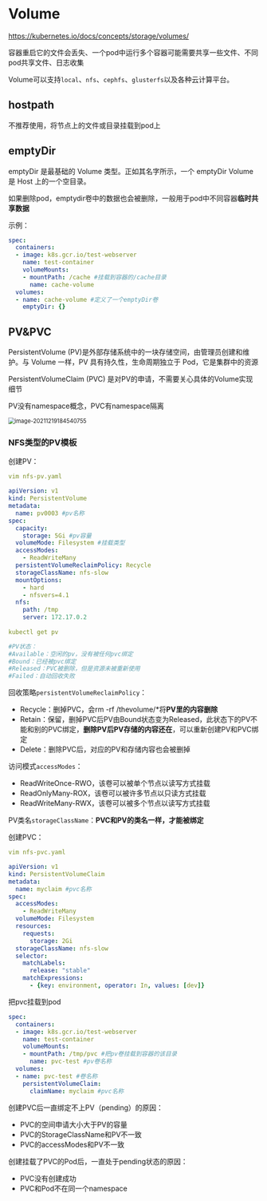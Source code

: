 # Volume

https://kubernetes.io/docs/concepts/storage/volumes/

容器重启它的文件会丢失、一个pod中运行多个容器可能需要共享一些文件、不同pod共享文件、日志收集

Volume可以支持`local`、`nfs`、`cephfs`、`glusterfs`以及各种云计算平台。

## hostpath

不推荐使用，将节点上的文件或目录挂载到pod上

## emptyDir

emptyDir 是最基础的 Volume 类型。正如其名字所示，一个 emptyDir Volume 是 Host 上的一个空目录。

如果删除pod，emptydir卷中的数据也会被删除，一般用于pod中不同容器**临时共享数据**

示例：

```yaml
spec:
  containers:
  - image: k8s.gcr.io/test-webserver
    name: test-container
    volumeMounts:
    - mountPath: /cache #挂载到容器的/cache目录
      name: cache-volume
  volumes:
  - name: cache-volume #定义了一个emptyDir卷
    emptyDir: {}
```

## PV&PVC

PersistentVolume (PV)是外部存储系统中的一块存储空间，由管理员创建和维护。与 Volume 一样，PV 具有持久性，生命周期独立于 Pod，它是集群中的资源

PersistentVolumeClaim (PVC) 是对PV的申请，不需要关心具体的Volume实现细节

PV没有namespace概念，PVC有namespace隔离

<img src="https://gitee.com/c_honghui/picture/raw/master/img/20211219184540.png" alt="image-20211219184540755" style="zoom:80%;" />

### NFS类型的PV模板

创建PV：

```yaml
vim nfs-pv.yaml

apiVersion: v1
kind: PersistentVolume
metadata:
  name: pv0003 #pv名称
spec:
  capacity:
    storage: 5Gi #pv容量
  volumeMode: Filesystem #挂载类型
  accessModes:
    - ReadWriteMany
  persistentVolumeReclaimPolicy: Recycle
  storageClassName: nfs-slow
  mountOptions:
    - hard
    - nfsvers=4.1
  nfs:
    path: /tmp
    server: 172.17.0.2
    
kubectl get pv

#PV状态：
#Available：空闲的pv，没有被任何pvc绑定
#Bound：已经被pvc绑定
#Released：PVC被删除，但是资源未被重新使用
#Failed：自动回收失败
```

回收策略`persistentVolumeReclaimPolicy`：

- Recycle：删掉PVC，会rm -rf /thevolume/*将**PV里的内容删除**
- Retain：保留，删掉PVC后PV由Bound状态变为Released，此状态下的PV不能和别的PVC绑定，**删除PV后PV存储的内容还在**，可以重新创建PV和PVC绑定
- Delete：删除PVC后，对应的PV和存储内容也会被删掉

访问模式`accessModes`：

- ReadWriteOnce-RWO，该卷可以被单个节点以读写方式挂载 
- ReadOnlyMany-ROX，该卷可以被许多节点以只读方式挂载
- ReadWriteMany-RWX，该卷可以被多个节点以读写方式挂载

PV类名`storageClassName`：**PVC和PV的类名一样，才能被绑定**

创建PVC：

```yaml
vim nfs-pvc.yaml

apiVersion: v1
kind: PersistentVolumeClaim
metadata:
  name: myclaim #pvc名称
spec:
  accessModes:
    - ReadWriteMany
  volumeMode: Filesystem
  resources:
    requests:
      storage: 2Gi
  storageClassName: nfs-slow
  selector:
    matchLabels:
      release: "stable"
    matchExpressions:
      - {key: environment, operator: In, values: [dev]}
```

把pvc挂载到pod

```yaml
spec:
  containers:
  - image: k8s.gcr.io/test-webserver
    name: test-container
    volumeMounts:
    - mountPath: /tmp/pvc #把pv卷挂载到容器的该目录
      name: pvc-test #pv卷名称
  volumes:
  - name: pvc-test #卷名称
    persistentVolumeClaim:
      claimName: myclaim #pvc名称
```

创建PVC后一直绑定不上PV（pending）的原因：

- PVC的空间申请大小大于PV的容量
- PVC的StorageClassName和PV不一致
- PVC的accessModes和PV不一致

创建挂载了PVC的Pod后，一直处于pending状态的原因：

- PVC没有创建成功
- PVC和Pod不在同一个namespace
